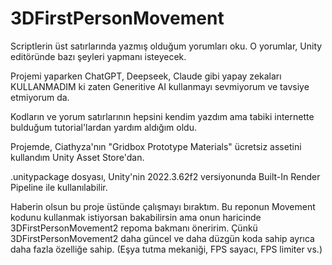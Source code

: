 # 3DFirstPersonMovement

Scriptlerin üst satırlarında yazmış olduğum yorumları oku. O yorumlar, Unity editöründe bazı şeyleri yapmanı isteyecek.

Projemi yaparken ChatGPT, Deepseek, Claude gibi yapay zekaları KULLANMADIM ki zaten Generitive AI kullanmayı sevmiyorum ve tavsiye etmiyorum da.

Kodların ve yorum satırlarının hepsini kendim yazdım ama tabiki internette bulduğum tutorial'lardan yardım aldığım oldu.

Projemde, Ciathyza'nın "Gridbox Prototype Materials" ücretsiz assetini kullandım Unity Asset Store'dan.

.unitypackage dosyası, Unity'nin 2022.3.62f2 versiyonunda Built-In Render Pipeline ile kullanılabilir.

Haberin olsun bu proje üstünde çalışmayı bıraktım. Bu reponun Movement kodunu kullanmak istiyorsan bakabilirsin ama onun haricinde 3DFirstPersonMovement2 repoma bakmanı öneririm. Çünkü 3DFirstPersonMovement2 daha güncel ve daha düzgün koda sahip ayrıca daha fazla özelliğe sahip. (Eşya tutma mekaniği, FPS sayacı, FPS limiter vs.)
